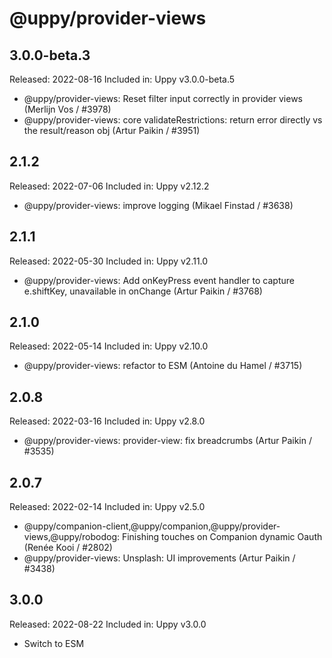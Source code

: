 # @uppy/provider-views

## 3.0.0-beta.3

Released: 2022-08-16
Included in: Uppy v3.0.0-beta.5

- @uppy/provider-views: Reset filter input correctly in provider views (Merlijn Vos / #3978)
- @uppy/provider-views: core validateRestrictions: return error directly vs the result/reason obj (Artur Paikin / #3951)

## 2.1.2

Released: 2022-07-06
Included in: Uppy v2.12.2

- @uppy/provider-views: improve logging (Mikael Finstad / #3638)

## 2.1.1

Released: 2022-05-30
Included in: Uppy v2.11.0

- @uppy/provider-views: Add onKeyPress event handler to capture e.shiftKey, unavailable in onChange (Artur Paikin / #3768)

## 2.1.0

Released: 2022-05-14
Included in: Uppy v2.10.0

- @uppy/provider-views: refactor to ESM (Antoine du Hamel / #3715)

## 2.0.8

Released: 2022-03-16
Included in: Uppy v2.8.0

- @uppy/provider-views: provider-view: fix breadcrumbs (Artur Paikin / #3535)

## 2.0.7

Released: 2022-02-14
Included in: Uppy v2.5.0

- @uppy/companion-client,@uppy/companion,@uppy/provider-views,@uppy/robodog: Finishing touches on Companion dynamic Oauth (Renée Kooi / #2802)
- @uppy/provider-views: Unsplash: UI improvements (Artur Paikin / #3438)
## 3.0.0

Released: 2022-08-22
Included in: Uppy v3.0.0

- Switch to ESM
